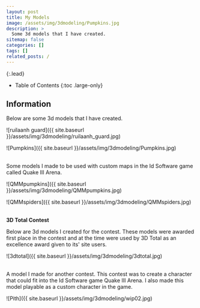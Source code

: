 ```yaml
---
layout: post
title: My Models
image: /assets/img/3dmodeling/Pumpkins.jpg
description: >
  Some 3d models that I have created.
sitemap: false
categories: []
tags: []
related_posts: /
---
```


{:.lead}

- Table of Contents
{:toc .large-only}

## Information

Below are some 3d models that I have created.

![ruilaanh guard]({{ site.baseurl }}/assets/img/3dmodeling/ruilaanh_guard.jpg)

![Pumpkins]({{ site.baseurl }}/assets/img/3dmodeling/Pumpkins.jpg)

<br>Some models I made to be used with custom maps in the Id Software game called Quake III Arena.

![QMMpumpkins]({{ site.baseurl }}/assets/img/3dmodeling/QMMpumpkins.jpg)

![QMMspiders]({{ site.baseurl }}/assets/img/3dmodeling/QMMspiders.jpg)
 
<br>**3D Total Contest**

Below are 3d models I created for the contest.  These models were awarded first place in the contest and at the time were used by 3D Total as an excellence award given to its' site users.

![3dtotal]({{ site.baseurl }}/assets/img/3dmodeling/3dtotal.jpg)

<br>A model I made for another contest.  This contest was to create a character that could fit into the Id Software game Quake III Arena. I also made this model playable as a custom character in the game.

![Pith]({{ site.baseurl }}/assets/img/3dmodeling/wip02.jpg)


 